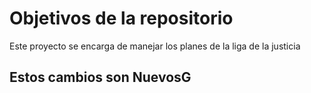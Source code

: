 # Objetivos de la repositorio

Este proyecto se encarga de manejar los planes de la liga de la justicia


## Estos cambios son NuevosG